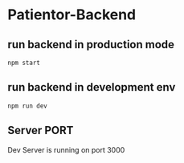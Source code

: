 # Patientor-Backend

## run backend in production mode
`npm start`

## run backend in development env
`npm run dev`

## Server PORT
Dev Server is running on port 3000